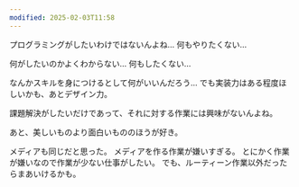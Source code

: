 ```yaml
---
modified: 2025-02-03T11:58
---
```


プログラミングがしたいわけではないんよね…
何もやりたくない…

何がしたいのかよくわからない…
何もしたくない…

なんかスキルを身につけるとして何がいいんだろう…
でも実装力はある程度ほしいかも、あとデザイン力。

課題解決がしたいだけであって、それに対する作業には興味がないんよね。

あと、美しいものより面白いもののほうが好き。

メディアも同じだと思った。
メディアを作る作業が嫌いすぎる。
とにかく作業が嫌いなので作業が少ない仕事がしたい。
でも、ルーティーン作業以外だったらまあいけるかも。


